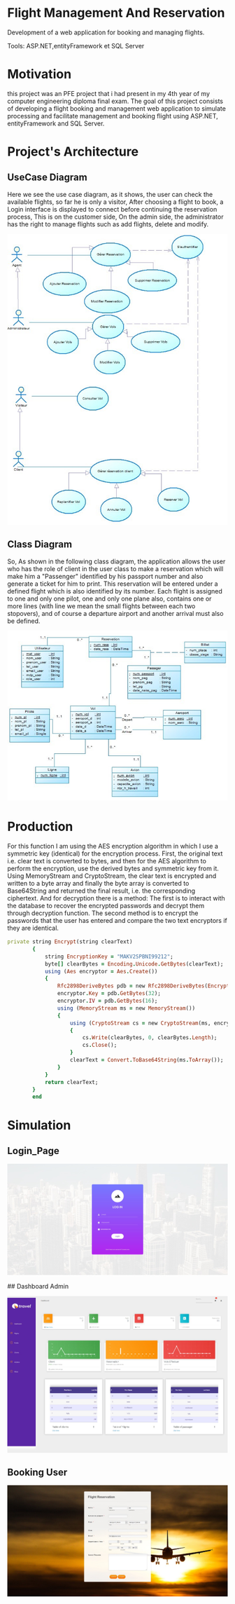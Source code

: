 # Flight Management And Reservation
Development of a web application for booking and managing flights.

Tools: ASP.NET,entityFramework et SQL Server 
# Motivation
this project was an PFE project that i had present in my 4th year of my computer engineering diploma final exam.
The goal of this project consists of developing a flight booking and management web application to simulate processing and facilitate management and booking flight using ASP.NET, entityFramework and SQL Server.

# Project's Architecture
## UseCase Diagram

Here we see the use case diagram, as it shows, the user can check the available flights, so far he is only a visitor, After choosing a flight to book, a Login interface is displayed to connect before continuing the reservation process, This is on the customer side,
On the admin side, the administrator has the right to manage flights such as add flights, delete and modify.

<p align="center">
  <img src="https://github.com/warakiabdelbasset/FlightManagement/blob/master/Flight_Managment/image/usecase.jpg">
</p>

## Class Diagram

So, As shown in the following class diagram, the application allows the user who has the role of client in the user class to make a reservation which will make him a "Passenger" identified by his passport number and also generate a ticket for him to print. This reservation will be entered under a defined flight which is also identified by its number. Each flight is assigned to one and only one pilot, one and only one plane also, contains one or more lines (with line we mean the small flights between each two stopovers), and of course a departure airport and another arrival must also be defined.

<p align="center">
  <img src="https://github.com/warakiabdelbasset/FlightManagement/blob/master/Flight_Managment/image/class.jpg">
</p>

# Production

For this function I am using the AES encryption algorithm in which I use a symmetric key (identical) for the encryption process.
First, the original text i.e. clear text is converted to bytes, and then for the AES algorithm to perform the encryption, use the derived bytes and symmetric key from it.
Using MemoryStream and CryptoStream, the clear text is encrypted and written to a byte array and finally the byte array is converted to Base64String and returned the final result, i.e. the corresponding ciphertext.
And for decryption there is a method:
The first is to interact with the database to recover the encrypted passwords and decrypt them through decryption function.
The second method is to encrypt the passwords that the user has entered and compare the two text encryptors if they are identical.
``` Ruby
private string Encrypt(string clearText)
        {
            string EncryptionKey = "MAKV2SPBNI99212";
            byte[] clearBytes = Encoding.Unicode.GetBytes(clearText);
            using (Aes encryptor = Aes.Create())
            {
                Rfc2898DeriveBytes pdb = new Rfc2898DeriveBytes(EncryptionKey, new byte[] { 0x49, 0x76, 0x61, 0x6e, 0x20, 0x4d, 0x65, 0x64, 0x76, 0x65, 0x64, 0x65, 0x76 });
                encryptor.Key = pdb.GetBytes(32);
                encryptor.IV = pdb.GetBytes(16);
                using (MemoryStream ms = new MemoryStream())
                {
                    using (CryptoStream cs = new CryptoStream(ms, encryptor.CreateEncryptor(), CryptoStreamMode.Write))
                    {
                        cs.Write(clearBytes, 0, clearBytes.Length);
                        cs.Close();
                    }
                    clearText = Convert.ToBase64String(ms.ToArray());
                }
            }
            return clearText;
        }
        end
```

# Simulation
## Login_Page

<p align="center">
  <img src="https://github.com/warakiabdelbasset/FlightManagement/blob/master/Flight_Managment/image/2.jpg">
</p>
## Dashboard Admin

<p align="center">
  <img src="https://github.com/warakiabdelbasset/FlightManagement/blob/master/Flight_Managment/image/1.jpg">
</p>

## Booking User

<p align="center">
  <img src="https://github.com/warakiabdelbasset/FlightManagement/blob/master/Flight_Managment/image/3.jpg">
</p>
